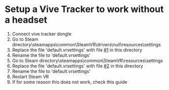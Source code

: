 # Setup a Vive Tracker to work without a headset

1. Connect vive tracker dongle
2. Go to Steam directory\steamapps\common\SteamVR\drivers\null\resources\settings
3. Replace the file 'default.vrsettings' with file [#1](./1.txt) in this directory
4. Rename the file to 'default.vrsettings'
5. Go to Steam directory\steamapps\common\SteamVR\resources\settings
6. Replace the file 'default.vrsettings' with file [#2](./#2.txt) in this directory
7. Rename the file to 'default.vrsettings'
9. Restart Steam VR
10. If for some reason this does not work, check this guide